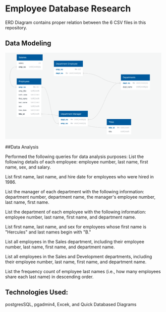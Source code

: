 # Employee Database Research

ERD Diagram contains proper relation between the 6 CSV files in this repository. 

## Data Modeling
![ERD](employeeSQL/ERD.png)

##Data Analysis

Performed the following queries for data analysis purposes:
  List the following details of each employee: employee number, last name, first name, sex, and salary.

  List first name, last name, and hire date for employees who were hired in 1986.

  List the manager of each department with the following information: department number, department name, the manager's employee number, last name, first     name.

  List the department of each employee with the following information: employee number, last name, first name, and department name.

  List first name, last name, and sex for employees whose first name is "Hercules" and last names begin with "B."

  List all employees in the Sales department, including their employee number, last name, first name, and department name.

  List all employees in the Sales and Development departments, including their employee number, last name, first name, and department name.

  List the frequency count of employee last names (i.e., how many employees share each last name) in descending order.

## Technologies Used:
postgresSQL, pgadmin4, Excek, and Quick Databased Diagrams
